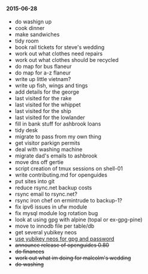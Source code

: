 #### 2015-06-28 ####

- do washign up
- cook dinner
- make sandwiches
- tidy room
- book rail tickets for steve's wedding
- work out what clothes need repairs
- work out what clothes should be recycled
- do map for bus flaneur
- do map for a-z flaneur
- write up little vietnam?
- write up fish, wings and tings
- add details for the george
- last visited for the rake
- last visited for the whippet
- last visited for the ship
- last visited for the lowlander
- fill in bank stuff for ashbrook loans
- tidy desk
- migrate to pass from my own thing
- get visitor parkign permits
- deal with washing machine
- migrate dad's emails to ashbrook
- move dns off gertie
- script creation of tmux sessions on shell-01
- write contributing.md for openguides
- put sites into git
- reduce rsync.net backup costs
- rsync email to rsync.net?
- rsync iron chef on ermintrude to backup-1?
- fix ipv6 issues in ufw module
- fix mysql module log rotation bug
- look at using gpg with alpine (topal or ex-gpg-pine)
- move to innodb file per table/db
- get several yubikey neos
- [use yubikey neos for gpg and password](http://viccuad.me/blog/secure-yourself-part-1-airgapped-computer-and-GPG-smartcards/) 
- ~~announce release of openguides 0.80~~
- ~~do finances~~
- ~~work out what im doing for malcolm's wedding~~
- ~~do washing~~
